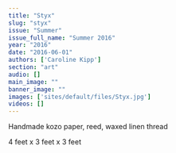 ```yaml
---
title: "Styx"
slug: "styx"
issue: "Summer"
issue_full_name: "Summer 2016"
year: "2016"
date: "2016-06-01"
authors: ['Caroline Kipp']
section: "art"
audio: []
main_image: ""
banner_image: ""
images: ['sites/default/files/Styx.jpg']
videos: []
---
```

Handmade kozo paper, reed, waxed linen thread

 4 feet x 3 feet x 3 feet

